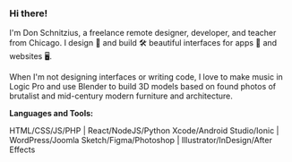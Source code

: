 ### Hi there!

I'm Don Schnitzius, a freelance remote designer, developer, and teacher from Chicago. I design 📐 and build 🛠 beautiful interfaces for apps 📱 and websites 🖥.

When I'm not designing interfaces or writing code, I love to make music in Logic Pro and use Blender to build 3D models based on found photos of brutalist and mid-century modern furniture and architecture.

**Languages and Tools:**

HTML/CSS/JS/PHP | React/NodeJS/Python
Xcode/Android Studio/Ionic | WordPress/Joomla
Sketch/Figma/Photoshop | Illustrator/InDesign/After Effects
<!--
**don1138/don1138** is a ✨ _special_ ✨ repository because its `README.md` (this file) appears on your GitHub profile.

Here are some ideas to get you started:

- 🔭 I’m currently working on ...
- 🌱 I’m currently learning ...
- 👯 I’m looking to collaborate on ...
- 🤔 I’m looking for help with ...
- 💬 Ask me about ...
- 📫 How to reach me: ...
- 😄 Pronouns: ...
- ⚡ Fun fact: ...
-->

